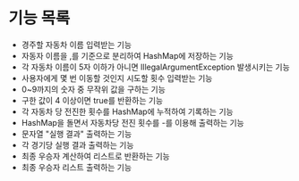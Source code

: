 # 기능 목록

- 경주할 자동차 이름 입력받는 기능
- 자동자 이름을 ,를 기준으로 분리하여 HashMap에 저장하는 기능
- 각 자동차 이름이 5자 이하가 아니면 IllegalArgumentException 발생시키는 기능
- 사용자에게 몇 번 이동할 것인지 시도할 횟수 입력받는 기능 
- 0~9까지의 숫자 중 무작위 값을 구하는 기능
- 구한 값이 4 이상이면 true를 반환하는 기능
- 각 자동차 당 전진한 횟수를 HashMap에 누적하여 기록하는 기능
- HashMap을 돌면서 자동차당 전진 횟수를 -를 이용해 출력하는 기능 
- 문자열 "실행 결과" 출력하는 기능
- 각 경기당 실행 결과 출력하는 기능
- 최종 우승자 계산하여 리스트로 반환하는 기능 
- 최종 우승자 리스트 출력하는 기능 